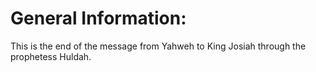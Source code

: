 # General Information:

This is the end of the message from Yahweh to King Josiah through the prophetess Huldah.